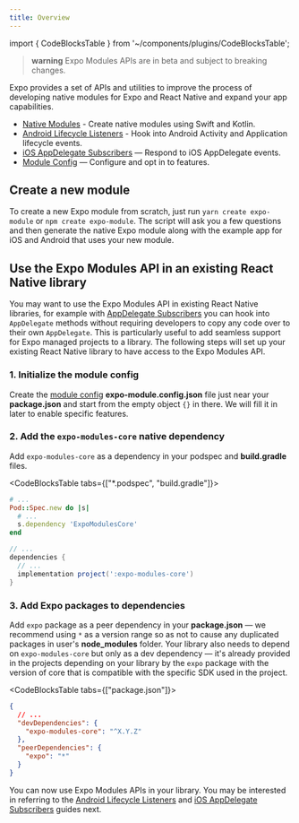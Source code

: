 ```yaml
---
title: Overview
---
```


import { CodeBlocksTable } from '~/components/plugins/CodeBlocksTable';

> **warning** Expo Modules APIs are in beta and subject to breaking changes.

Expo provides a set of APIs and utilities to improve the process of developing native modules for Expo and React Native and expand your app capabilities.

- [Native Modules](./module-api.md) - Create native modules using Swift and Kotlin.
- [Android Lifecycle Listeners](./android-lifecycle-listeners.md) - Hook into Android Activity and Application lifecycle events.
- [iOS AppDelegate Subscribers](./appdelegate-subscribers.md) — Respond to iOS AppDelegate events.
- [Module Config](./module-config.md) — Configure and opt in to features.

## Create a new module

To create a new Expo module from scratch, just run `yarn create expo-module` or `npm create expo-module`.
The script will ask you a few questions and then generate the native Expo module along with the example app for iOS and Android that uses your new module.

## Use the Expo Modules API in an existing React Native library

You may want to use the Expo Modules API in existing React Native libraries, for example with [AppDelegate Subscribers](./appdelegate-subscribers.md) you can hook into `AppDelegate` methods without requiring developers to copy any code over to their own `AppDelegate`. This is particularly useful to add seamless support for Expo managed projects to a library. The following steps will set up your existing React Native library to have access to the Expo Modules API.

### 1. Initialize the module config

Create the [module config](module-config) **expo-module.config.json** file just near your **package.json** and start from the empty object `{}` in there. We will fill it in later to enable specific features. <br/>

### 2. Add the `expo-modules-core` native dependency

Add `expo-modules-core` as a dependency in your podspec and **build.gradle** files.<br/>

<CodeBlocksTable tabs={["*.podspec", "build.gradle"]}>

```ruby
# ...
Pod::Spec.new do |s|
  # ...
  s.dependency 'ExpoModulesCore'
end
```

```groovy
// ...
dependencies {
  // ...
  implementation project(':expo-modules-core')
}
```

</CodeBlocksTable>

### 3. Add Expo packages to dependencies

Add `expo` package as a peer dependency in your **package.json** — we recommend using `*` as a version range so as not to cause any duplicated packages in user's **node_modules** folder. Your library also needs to depend on `expo-modules-core` but only as a dev dependency — it's already provided in the projects depending on your library by the `expo` package with the version of core that is compatible with the specific SDK used in the project.<br/>

<CodeBlocksTable tabs={["package.json"]}>

```json
{
  // ...
  "devDependencies": {
    "expo-modules-core": "^X.Y.Z"
  },
  "peerDependencies": {
    "expo": "*"
  }
}
```

</CodeBlocksTable>

You can now use Expo Modules APIs in your library. You may be interested in referring to the [Android Lifecycle Listeners](./android-lifecycle-listeners.md) and [iOS AppDelegate Subscribers](./appdelegate-subscribers.md) guides next.
